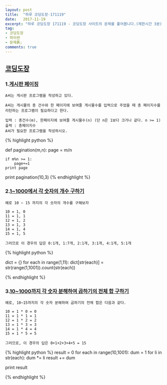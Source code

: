 ```yaml
---
layout: post
title:  "하루 코딩도장-171119"
date:   2017-11-19
excerpt: "하루 코딩도장 171119 - 코딩도장 사이트의 문제를 풀어봅니다.(제한시간 3분)"
tag:
- 코딩도장
- 파이썬
- 문제풁;
comments: true
---
```



## [코딩도장](http://codingdojang.com)

### 1.[게시판 페이징](http://codingdojang.com/scode/406?answer_mode=hide)
```
A씨는 게시판 프로그램을 작성하고 있다.

A씨는 게시물의 총 건수와 한 페이지에 보여줄 게시물수를 입력으로 주었을 때 총 페이지수를 리턴하는 프로그램이 필요하다고 한다.

입력 : 총건수(m), 한페이지에 보여줄 게시물수(n) (단 n은 1보다 크거나 같다. n >= 1)
출력 : 총페이지수
A씨가 필요한 프로그램을 작성하시오.
```


{% highlight python %}

def pagination(m,n):
	page = m/n
	
	if m%n >= 1:
		page+=1
	print page

print pagination(10,3)
{% endhighlight %}





### 2.[1~1000에서 각 숫자의 개수 구하기](http://codingdojang.com/scode/504?answer_mode=hide)
```
예로 10 ~ 15 까지의 각 숫자의 개수를 구해보자

10 = 1, 0
11 = 1, 1
12 = 1, 2
13 = 1, 3
14 = 1, 4
15 = 1, 5

그러므로 이 경우의 답은 0:1개, 1:7개, 2:1개, 3:1개, 4:1개, 5:1개
```


{% highlight python %}

dict = {}
for each in range(1,11):
	dict[str(each)] = str(range(1,1001)).count(str(each))

{% endhighlight %}





### 3.[10~1000까지 각 숫자 분해하여 곱하기의 전체 합 구하기](http://codingdojang.com/scode/505?answer_mode=hide)
```
예로, 10~15까지의 각 숫자 분해하여 곱하기의 전체 합은 다음과 같다.

10 = 1 * 0 = 0
11 = 1 * 1 = 1
12 = 1 * 2 = 2
13 = 1 * 3 = 3
14 = 1 * 4 = 4
15 = 1 * 5 = 5

그러므로, 이 경우의 답은 0+1+2+3+4+5 = 15
```


{% highlight python %}
result = 0
for each in range(10,1001):
	dum = 1
	for li in str(each):
		dum *= li
	result += dum

print result

{% endhighlight %}